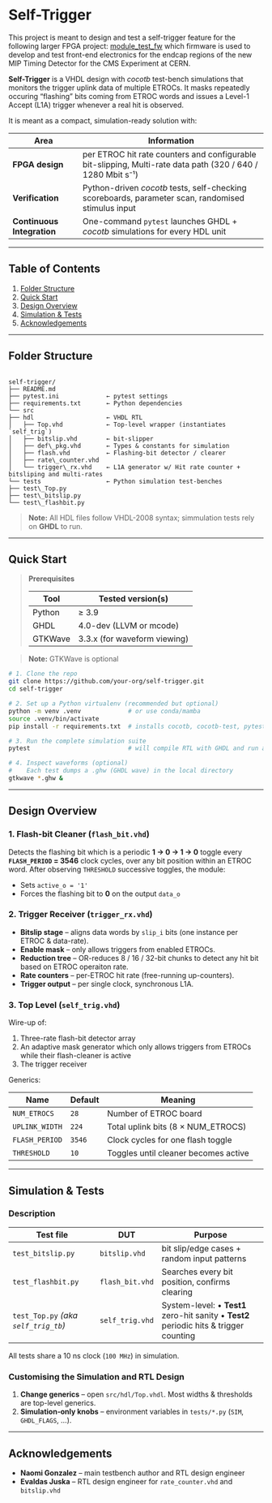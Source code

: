 # Self-Trigger

This project is meant to design and test a self-trigger feature for the following larger FPGA project: [module_test_fw](https://gitlab.cern.ch/cms-etl-electronics/module_test_fw) which firmware is used to develop and test front-end electronics for the endcap regions of the new MIP Timing Detector for the CMS Experiment at CERN.

**Self-Trigger** is a VHDL design with _cocotb_ test-bench simulations that monitors the trigger uplink data of multiple ETROCs. It masks repeatedly occuring “flashing” bits coming from ETROC words and issues a Level-1 Accept (L1A) trigger whenever a real hit is observed.

It is meant as a compact, simulation-ready solution with:

| Area | Information |
|------|-------------------|
| **FPGA design** | per ETROC hit rate counters and configurable bit-slipping, Multi-rate data path (320 / 640 / 1280 Mbit s⁻¹)|
| **Verification** | Python-driven _cocotb_ tests, self-checking scoreboards, parameter scan, randomised stimulus input|
| **Continuous Integration** | One-command `pytest` launches GHDL + _cocotb_ simulations for every HDL unit |

---

## Table of Contents
1. [Folder Structure](#folder-structure)  
2. [Quick Start](#quick-start)  
3. [Design Overview](#design-overview)  
4. [Simulation & Tests](#simulation--tests)  
7. [Acknowledgements](#acknowledgements)  

---

## Folder Structure

```

self-trigger/
├── README.md              
├── pytest.ini             ← pytest settings
├── requirements.txt       ← Python dependencies 
└── src
├── hdl                    ← VHDL RTL
│   ├── Top.vhd            ← Top-level wrapper (instantiates `self_trig`)
│   ├── bitslip.vhd        ← bit-slipper
│   ├── def\_pkg.vhd       ← Types & constants for simulation
│   ├── flash.vhd          ← Flashing-bit detector / clearer
│   ├── rate\_counter.vhd
│   └── trigger\_rx.vhd    ← L1A generator w/ Hit rate counter + bitsliping and multi-rates
└── tests                  ← Python simulation test-benches
├── test\_Top.py
├── test\_bitslip.py
└── test\_flashbit.py

````

> **Note:** All HDL files follow VHDL-2008 syntax; simmulation tests rely on **GHDL** to run.

---

## Quick Start

> **Prerequisites**
>
> | Tool    | Tested version(s)            |
> | ------- | ---------------------------- |
> | Python  | ≥ 3.9                        |
> | GHDL    | 4.0-dev (LLVM or mcode)      |
> | GTKWave | 3.3.x (for waveform viewing) |

> **Note:** GTKWave is optional

```bash
# 1. Clone the repo
git clone https://github.com/your-org/self-trigger.git
cd self-trigger

# 2. Set up a Python virtualenv (recommended but optional)
python -m venv .venv             # or use conda/mamba
source .venv/bin/activate
pip install -r requirements.txt  # installs cocotb, cocotb-test, pytest …

# 3. Run the complete simulation suite
pytest                           # will compile RTL with GHDL and run all cocotb tests

# 4. Inspect waveforms (optional)
#    Each test dumps a .ghw (GHDL wave) in the local directory
gtkwave *.ghw &
````

---

## Design Overview

### 1. Flash-bit Cleaner (`flash_bit.vhd`)

Detects the flashing bit which is a periodic **1 → 0 → 1 → 0** toggle every **`FLASH_PERIOD` = 3546** clock cycles, over any bit position within an ETROC word. After observing `THRESHOLD` successive toggles, the module:

* Sets `active_o = '1'`
* Forces the flashing bit to **0** on the output `data_o`

### 2. Trigger Receiver (`trigger_rx.vhd`)

* **Bitslip stage** – aligns data words by `slip_i` bits (one instance per ETROC & data-rate).
* **Enable mask** – only allows triggers from enabled ETROCs.
* **Reduction tree** – OR-reduces 8 / 16 / 32-bit chunks to detect any hit bit based on ETROC operaiton rate.
* **Rate counters** – per-ETROC hit rate (free-running up-counters).
* **Trigger output** – per single clock, synchronous L1A.

### 3. Top Level (`self_trig.vhd`)

Wire-up of:

1. Three-rate flash-bit detector array
2. An adaptive mask generator which only allows triggers from ETROCs while their flash-cleaner is active
3. The trigger receiver

Generics:

| Name           | Default | Meaning                              |
| -------------- | ------- | ------------------------------------ |
| `NUM_ETROCS`   | `28`    | Number of ETROC board                |
| `UPLINK_WIDTH` | `224`   | Total uplink bits (8 × NUM\_ETROCS)  |
| `FLASH_PERIOD` | `3546`  | Clock cycles for one flash toggle    |
| `THRESHOLD`    | `10`    | Toggles until cleaner becomes active |

---

## Simulation & Tests

### Description

| Test file                            | DUT             | Purpose                                                                          |
| ------------------------------------ | --------------- | -------------------------------------------------------------------------------- |
| `test_bitslip.py`                    | `bitslip.vhd`   | bit slip/edge cases + random input patterns                                     |
| `test_flashbit.py`                   | `flash_bit.vhd` | Searches every bit position, confirms clearing                                   |
| `test_Top.py` *(aka `self_trig_tb`)* | `self_trig.vhd` | System-level: • **Test1** zero-hit sanity • **Test2** periodic hits & trigger counting |

All tests share a 10 ns clock (`100 MHz`) in simulation.

### Customising the Simulation and RTL Design

1. **Change generics** – open `src/hdl/Top.vhdl`. Most widths & thresholds are top-level generics.
2. **Simulation‐only knobs** – environment variables in `tests/*.py` (`SIM`, `GHDL_FLAGS`, …).

---

## Acknowledgements

* **Naomi Gonzalez** – main testbench author and RTL design engineer
* **Evaldas Juska** – RTL design engineer for `rate_counter.vhd` and `bitslip.vhd`



